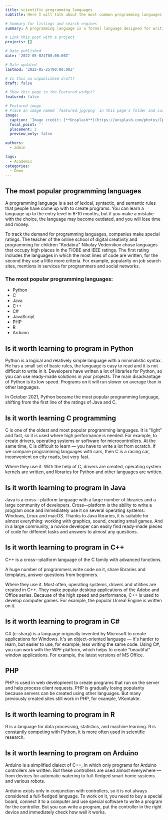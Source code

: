 ```yaml
---
title: scientific programming languages
subtitle: Here I will talk about the most common programming languages

# Summary for listings and search engines
summary: A programming language is a formal language designed for writing computer programs.

# Link this post with a project
projects: []

# Date published
date: '2022-05-024T00:00:00Z'

# Date updated
lastmod: '2022-05-25T00:00:00Z'

# Is this an unpublished draft?
draft: false

# Show this page in the Featured widget?
featured: false

# Featured image
# Place an image named `featured.jpg/png` in this page's folder and customize its options here.
image:
  caption: 'Image credit: [**Unsplash**](https://unsplash.com/photos/CpkOjOcXdUY)'
  focal_point: ''
  placement: 2
  preview_only: false

authors:
  - admin

tags:
  - Academic 
categories:
  - Demo
---
```



## The most popular programming languages

A programming language is a set of lexical, syntactic, and semantic rules that people have come up with to create programs. You can learn a language up to the entry level in 6-10 months, but if you make a mistake with the choice, the language may become outdated, and you will lose time and money.

To track the demand for programming languages, companies make special ratings. The teacher of the online school of digital creativity and programming for children "Kodabra" Nikolay Vedernikov chose languages that occupy high places in the TIOBE and IEEE ratings. The first rating includes the languages in which the most lines of code are written, for the second they use a little more criteria. For example, popularity on job search sites, mentions in services for programmers and social networks.

### The most popular programming languages:

- Python
- C
- Java
- C++
- C#
- JavaScript
- PHP
- R
- Arduino

## Is it worth learning to program in Python

Python is a logical and relatively simple language with a minimalistic syntax. He has a small set of basic rules, the language is easy to read and it is not difficult to write in it. Developers have written a lot of libraries for Python, so you can use ready-made solutions in your projects. The main disadvantage of Python is its low speed. Programs on it will run slower on average than in other languages.

In October 2021, Python became the most popular programming language, shifting from the first line of the ratings of Java and C.

## Is it worth learning C programming

C is one of the oldest and most popular programming languages. It is "light" and fast, so it is used where high performance is needed. For example, to create drivers, operating systems or software for microcontrollers. At the same time, C is difficult to learn — you have to write a lot from scratch. If we compare programming languages with cars, then C is a racing car, inconvenient on city roads, but very fast.

Where they use it. With the help of C, drivers are created, operating system kernels are written, and libraries for Python and other languages are written.

## Is it worth learning to program in Java

Java is a cross—platform language with a large number of libraries and a large community of developers. Cross—platform is the ability to write a program once and immediately use it on several operating systems: Windows, Linux and macOS. Thanks to Java libraries, it is suitable for almost everything: working with graphics, sound, creating small games. And in a large community, a novice developer can easily find ready-made pieces of code for different tasks and answers to almost any questions.

## Is it worth learning to program in C++

C++ is a cross—platform language of the C family with advanced functions.

A huge number of programmers write code on it, share libraries and templates, answer questions from beginners.

Where they use it. Most often, operating systems, drivers and utilities are created in C++. They make popular desktop applications of the Adobe and Office series. Because of the high speed and performance, C++ is used to develop computer games. For example, the popular Unreal Engine is written on it.

## Is it worth learning to program in C#

C# (c-sharp) is a language originally invented by Microsoft to create applications for Windows. It's an object-oriented language — it's harder to learn, but easier to use, for example, less writing the same code. Using C#, you can work with the WPF platform, which helps to create "beautiful" window applications. For example, the latest versions of MS Office.

## PHP

PHP is used in web development to create programs that run on the server and help process client requests. PHP is gradually losing popularity because servers can be created using other languages. But many previously created sites still work in PHP, for example, VKontakte.

## Is it worth learning to program in R

R is a language for data processing, statistics, and machine learning. R is constantly competing with Python, it is more often used in scientific research.

## Is it worth learning to program on Arduino

Arduino is a simplified dialect of C++, in which only programs for Arduino controllers are written. But these controllers are used almost everywhere — from devices for automatic watering to full-fledged smart home systems and various robots.

Arduino exists only in conjunction with controllers, so it is not always considered a full-fledged language. To work on it, you need to buy a special board, connect it to a computer and use special software to write a program for the controller. But you can write a program, put the controller in the right device and immediately check how well it works.
